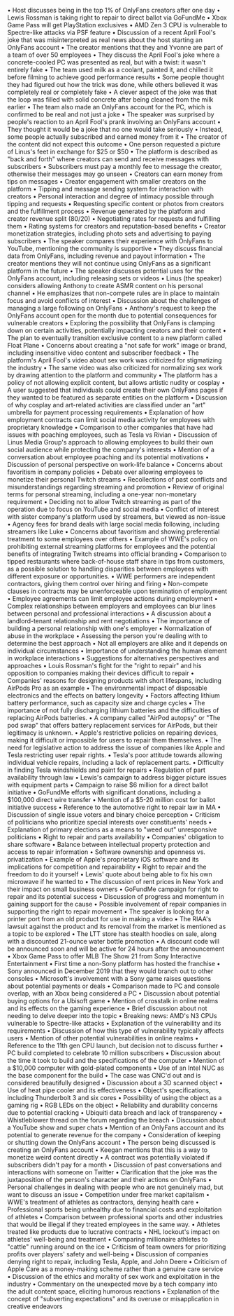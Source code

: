 • Host discusses being in the top 1% of OnlyFans creators after one day
• Lewis Rossman is taking right to repair to direct ballot via GoFundMe
• Xbox Game Pass will get PlayStation exclusives
• AMD Zen 3 CPU is vulnerable to Spectre-like attacks via PSF feature
• Discussion of a recent April Fool's joke that was misinterpreted as real news about the host starting an OnlyFans account
• The creator mentions that they and Yvonne are part of a team of over 50 employees
• They discuss the April Fool's joke where a concrete-cooled PC was presented as real, but with a twist: it wasn't entirely fake
• The team used milk as a coolant, painted it, and chilled it before filming to achieve good performance results
• Some people thought they had figured out how the trick was done, while others believed it was completely real or completely fake
• A clever aspect of the joke was that the loop was filled with solid concrete after being cleaned from the milk earlier
• The team also made an OnlyFans account for the PC, which is confirmed to be real and not just a joke
• The speaker was surprised by people's reaction to an April Fool's prank involving an OnlyFans account
• They thought it would be a joke that no one would take seriously
• Instead, some people actually subscribed and earned money from it
• The creator of the content did not expect this outcome
• One person requested a picture of Linus's feet in exchange for $25 or $50
• The platform is described as "back and forth" where creators can send and receive messages with subscribers
• Subscribers must pay a monthly fee to message the creator, otherwise their messages may go unseen
• Creators can earn money from tips on messages
• Creator engagement with smaller creators on the platform
• Tipping and message sending system for interaction with creators
• Personal interaction and degree of intimacy possible through tipping and requests
• Requesting specific content or photos from creators and the fulfillment process
• Revenue generated by the platform and creator revenue split (80/20)
• Negotiating rates for requests and fulfilling them
• Rating systems for creators and reputation-based benefits
• Creator monetization strategies, including photo sets and advertising to paying subscribers
• The speaker compares their experience with OnlyFans to YouTube, mentioning the community is supportive
• They discuss financial data from OnlyFans, including revenue and payout information
• The creator mentions they will not continue using OnlyFans as a significant platform in the future
• The speaker discusses potential uses for the OnlyFans account, including releasing sets or videos
• Linus (the speaker) considers allowing Anthony to create ASMR content on his personal channel
• He emphasizes that non-compete rules are in place to maintain focus and avoid conflicts of interest
• Discussion about the challenges of managing a large following on OnlyFans
• Anthony's request to keep the OnlyFans account open for the month due to potential consequences for vulnerable creators
• Exploring the possibility that OnlyFans is clamping down on certain activities, potentially impacting creators and their content
• The plan to eventually transition exclusive content to a new platform called Float Plane
• Concerns about creating a "not safe for work" image or brand, including insensitive video content and subscriber feedback
• The platform's April Fool's video about sex work was criticized for stigmatizing the industry
• The same video was also criticized for normalizing sex work by drawing attention to the platform and community
• The platform has a policy of not allowing explicit content, but allows artistic nudity or cosplay
• A user suggested that individuals could create their own OnlyFans pages if they wanted to be featured as separate entities on the platform
• Discussion of why cosplay and art-related activities are classified under an "art" umbrella for payment processing requirements
• Explanation of how employment contracts can limit social media activity for employees with proprietary knowledge
• Comparison to other companies that have had issues with poaching employees, such as Tesla vs Rivian
• Discussion of Linus Media Group's approach to allowing employees to build their own social audience while protecting the company's interests
• Mention of a conversation about employee poaching and its potential motivations
• Discussion of personal perspective on work-life balance
• Concerns about favoritism in company policies
• Debate over allowing employees to monetize their personal Twitch streams
• Recollections of past conflicts and misunderstandings regarding streaming and promotion
• Review of original terms for personal streaming, including a one-year non-monetary requirement
• Deciding not to allow Twitch streaming as part of the operation due to focus on YouTube and social media
• Conflict of interest with sister company's platform used by streamers, but viewed as non-issue
• Agency fees for brand deals with large social media following, including streamers like Luke
• Concerns about favoritism and showing preferential treatment to some employees over others
• Example of WWE's policy on prohibiting external streaming platforms for employees and the potential benefits of integrating Twitch streams into official branding
• Comparison to tipped restaurants where back-of-house staff share in tips from customers, as a possible solution to handling disparities between employees with different exposure or opportunities.
• WWE performers are independent contractors, giving them control over hiring and firing
• Non-compete clauses in contracts may be unenforceable upon termination of employment
• Employee agreements can limit employee actions during employment
• Complex relationships between employers and employees can blur lines between personal and professional interactions
• A discussion about a landlord-tenant relationship and rent negotiations
• The importance of building a personal relationship with one's employer
• Normalization of abuse in the workplace
• Assessing the person you're dealing with to determine the best approach
• Not all employers are alike and it depends on individual circumstances
• Importance of understanding the human element in workplace interactions
• Suggestions for alternatives perspectives and approaches
• Louis Rossman's fight for the "right to repair" and his opposition to companies making their devices difficult to repair
• Companies' reasons for designing products with short lifespans, including AirPods Pro as an example
• The environmental impact of disposable electronics and the effects on battery longevity
• Factors affecting lithium battery performance, such as capacity size and charge cycles
• The importance of not fully discharging lithium batteries and the difficulties of replacing AirPods batteries.
• A company called "AirPod autopsy" or "The pod swap" that offers battery replacement services for AirPods, but their legitimacy is unknown.
• Apple's restrictive policies on repairing devices, making it difficult or impossible for users to repair them themselves.
• The need for legislative action to address the issue of companies like Apple and Tesla restricting user repair rights.
• Tesla's poor attitude towards allowing individual vehicle repairs, including a lack of replacement parts.
• Difficulty in finding Tesla windshields and paint for repairs
• Regulation of part availability through law
• Lewis's campaign to address bigger picture issues with equipment parts
• Campaign to raise $6 million for a direct ballot initiative
• GoFundMe efforts with significant donations, including a $100,000 direct wire transfer
• Mention of a $5-20 million cost for ballot initiative success
• Reference to the automotive right to repair law in MA
• Discussion of single issue voters and binary choice perception
• Criticism of politicians who prioritize special interests over constituents' needs
• Explanation of primary elections as a means to "weed out" unresponsive politicians
• Right to repair and parts availability
• Companies' obligation to share software
• Balance between intellectual property protection and access to repair information
• Software ownership and openness vs. privatization
• Example of Apple's proprietary iOS software and its implications for competition and repairability
• Right to repair and the freedom to do it yourself
• Lewis' quote about being able to fix his own microwave if he wanted to
• The discussion of rent prices in New York and their impact on small business owners
• GoFundMe campaign for right to repair and its potential success
• Discussion of progress and momentum in gaining support for the cause
• Possible involvement of repair companies in supporting the right to repair movement
• The speaker is looking for a printer port from an old product for use in making a video
• The RIAA's lawsuit against the product and its removal from the market is mentioned as a topic to be explored
• The LTT store has stealth hoodies on sale, along with a discounted 21-ounce water bottle promotion
• A discount code will be announced soon and will be active for 24 hours after the announcement
• Xbox Game Pass to offer MLB The Show 21 from Sony Interactive Entertainment
• First time a non-Sony platform has hosted the franchise
• Sony announced in December 2019 that they would branch out to other consoles
• Microsoft's involvement with a Sony game raises questions about potential payments or deals
• Comparison made to PC and console overlap, with an Xbox being considered a PC
• Discussion about potential buying options for a Ubisoft game
• Mention of crosstalk in online realms and its effects on the gaming experience
• Brief discussion about not needing to delve deeper into the topic
• Breaking news: AMD's N3 CPUs vulnerable to Spectre-like attacks
• Explanation of the vulnerability and its requirements
• Discussion of how this type of vulnerability typically affects users
• Mention of other potential vulnerabilities in online realms
• Reference to the 11th gen CPU launch, but decision not to discuss further
• PC build completed to celebrate 10 million subscribers
• Discussion about the time it took to build and the specifications of the computer
• Mention of a $10,000 computer with gold-plated components
• Use of an Intel NUC as the base component for the build
• The case was CNC'd out and is considered beautifully designed
• Discussion about a 3D scanned object
• Use of heat pipe cooler and its effectiveness
• Object's specifications, including Thunderbolt 3 and six cores
• Possibility of using the object as a gaming rig
• RGB LEDs on the object
• Reliability and durability concerns due to potential cracking
• Ubiquiti data breach and lack of transparency
• Whistleblower thread on the forum regarding the breach
• Discussion about a YouTube show and super chats
• Mention of an OnlyFans account and its potential to generate revenue for the company
• Consideration of keeping or shutting down the OnlyFans account
• The person being discussed is creating an OnlyFans account
• Keegan mentions that this is a way to monetize weird content directly
• A contract was potentially violated if subscribers didn't pay for a month
• Discussion of past conversations and interactions with someone on Twitter
• Clarification that the joke was the juxtaposition of the person's character and their actions on OnlyFans
• Personal challenges in dealing with people who are not genuinely mad, but want to discuss an issue
• Competition under free market capitalism
• WWE's treatment of athletes as contractors, denying health care
• Professional sports being unhealthy due to financial costs and exploitation of athletes
• Comparison between professional sports and other industries that would be illegal if they treated employees in the same way.
• Athletes treated like products due to lucrative contracts
• NHL lockout's impact on athletes' well-being and treatment
• Comparing millionaire athletes to "cattle" running around on the ice
• Criticism of team owners for prioritizing profits over players' safety and well-being
• Discussion of companies denying right to repair, including Tesla, Apple, and John Deere
• Criticism of Apple Care as a money-making scheme rather than a genuine care service
• Discussion of the ethics and morality of sex work and exploitation in the industry
• Commentary on the unexpected move by a tech company into the adult content space, eliciting humorous reactions
• Explanation of the concept of "subverting expectations" and its overuse or misapplication in creative endeavors